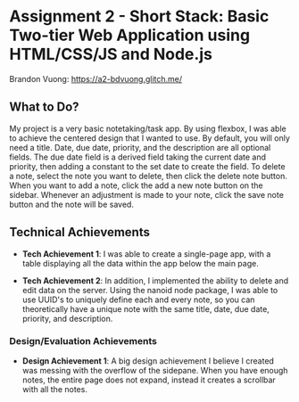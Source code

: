 Assignment 2 - Short Stack: Basic Two-tier Web Application using HTML/CSS/JS and Node.js  
===

Brandon Vuong: https://a2-bdvuong.glitch.me/
## What to Do?
My project is a very basic notetaking/task app. By using flexbox, I was able to achieve the centered design that I wanted to use. By default, you will only need a title. Date, due date, priority, and the description are all optional fields. The due date field is a derived field taking the current date and priority, then adding a constant to the set date to create the field. To delete a note, select the note you want to delete, then click the delete note button. When you want to add a note, click the add a new note button on the sidebar. Whenever an adjustment is made to your note, click the save note button and the note will be saved. 

## Technical Achievements
- **Tech Achievement 1**: I was able to create a single-page app, with a table displaying all the data within the app below the main page.

- **Tech Achievement 2**: In addition, I implemented the ability to delete and edit data on the server. Using the nanoid node package, I was able to use UUID's to uniquely define each and every note, so you can theoretically have a unique note with the same title, date, due date, priority, and description.

### Design/Evaluation Achievements
- **Design Achievement 1**: A big design achievement I believe I created was messing with the overflow of the sidepane. When you have enough notes, the entire page does not expand, instead it creates a scrollbar with all the notes.
